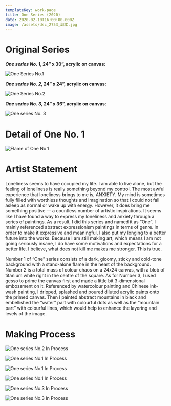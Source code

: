 ```yaml
---
templateKey: work-page
title: One Series (2020)
date: 2020-02-10T16:00:00.000Z
image: /assets/dsc_2753_副本.jpg
---
```

# Original Series

<div class="lines-1"></div>

***One series No. 1*, 24” x 30”, acrylic on canvas:**

<div class="lines-1"></div>

![ One Series No.1](/assets/dsc_2748_副本.jpg " One Series No.1")

<div class="lines-1"></div>

***One series No. 2*, 24” x 24”, acrylic on canvas:**

<div class="lines-1"></div>

![ One Series No.2](/assets/dsc_2753_副本.jpg " One Series No.2")

<div class="lines-1"></div>

***One series No. 3*, 24” x 36”, acrylic on canvas**:

<div class="lines-1"></div>

![One series No. 3](/assets/dsc_2644_副本.jpg "One series No. 3")

<div class="lines-1"></div>

# Detail of One No. 1

<div class="lines-1"></div>

![Flame of One No.1](/assets/dsc_2664_副本.jpg "Flame of One No.1")

<div class="lines-1"></div>

# Artist Statement

<div class="lines-1"></div>

<!--StartFragment-->

Loneliness seems to have occupied my life. I am able to live alone, but the feeling of loneliness is really something beyond my control. The most awful experience that loneliness brings to me is, ANXIETY. My mind is sometimes fully filled with worthless thoughts and imagination so that I could not fall asleep as normal or wake up with energy. However, it does bring me something positive — a countless number of artistic inspirations. It seems like I have found a way to express my loneliness and anxiety through a series of paintings. As a result, I did this series and named it as “One”. I mainly referenced abstract expressionism paintings in terms of genre. In order to make it expressive and meaningful, I also put my longing to a better future into the works. Because I am still making art, which means I am not going seriously insane, I do have some motivations and expectations for a better life. I believe, what does not kill me makes me stronger. This is true.

Number 1 of “One” series consists of a dark, gloomy, sticky and cold-tone background with a stand-alone flame in the heart of the background. Number 2 is a total mass of colour chaos on a 24x24 canvas, with a blob of titanium white right in the centre of the square. As for Number 3, I used gesso to prime the canvas first and made a little bit 3-dimensional embossment on it. Referenced by watercolour painting and Chinese ink-wash painting, I dripped, splashed and poured diluted acrylic paints onto the primed canvas. Then I painted abstract mountains in black and embellished the “water” part with colourful dots as well as the “mountain part” with colourful lines, which would help to enhance the layering and levels of the image.

<!--EndFragment-->

<div class="lines-1"></div>

# Making Process

<div class="lines-1"></div>

![One series No.2  In Process](/assets/微信图片_20200723161301.jpg "One series No.2  In Process")

<div class="lines-1"></div>

![One series No.1 In Process](/assets/微信图片_20200723161352.jpg "One series No.1 In Process")

<div class="lines-1"></div>

![One series No.1 In Process](/assets/微信图片_20200723161355.jpg "One series No.1 In Process")

<div class="lines-1"></div>

![One series No.1 In Process](/assets/微信图片_20200723161358.jpg "One series No.1 In Process")

<div class="lines-1"></div>

![One series No.3 In Process](/assets/微信图片_20200723161401.jpg "One series No.3 In Process")

<div class="lines-1"></div>

![One series No.3 In Process](/assets/微信图片_20200723161403.jpg "One series No.3 In Process")